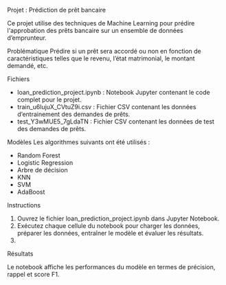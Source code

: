 Projet : Prédiction de prêt bancaire

Ce projet utilise des techniques de Machine Learning pour prédire l'approbation des prêts bancaire sur un ensemble de données d’emprunteur.

Problématique
Prédire si un prêt sera accordé ou non en fonction de caractéristiques telles que le revenu, l’état matrimonial, le montant demandé, etc.

Fichiers

* loan_prediction_project.ipynb : Notebook Jupyter contenant le code complet pour le projet.
* train_u6lujuX_CVtuZ9i.csv : Fichier CSV contenant les données d’entrainement des demandes de prêts.
* test_Y3wMUE5_7gLdaTN : Fichier CSV contenant les données de test des demandes de prêts.


Modèles
Les algorithmes suivants ont été utilisés :
* Random Forest
* Logistic Regression
* Arbre de décision 
* KNN 
* SVM
* AdaBoost

Instructions

1. Ouvrez le fichier loan_prediction_project.ipynb dans Jupyter Notebook.
2. Exécutez chaque cellule du notebook pour charger les données, préparer les données, entraîner le modèle et évaluer les résultats.
3. 
Résultats

Le notebook affiche les performances du modèle en termes de précision, rappel et score F1.
